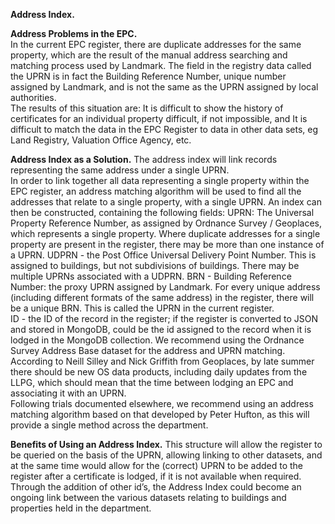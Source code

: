 **Address Index.** 

**Address Problems in the EPC.**  
In the current EPC register, there are duplicate addresses for the same property, which are the result of the manual address searching and matching process used by Landmark.  The field in the registry data called the UPRN is in fact the Building Reference Number, unique number assigned by Landmark, and is not the same as the UPRN assigned by local authorities.  
The results of this situation are: 
It is difficult to show the history of certificates for an individual property difficult, if not impossible, and
It is difficult to match the data in the EPC Register to data in other data sets, eg Land Registry, Valuation Office Agency, etc.  

**Address Index as a Solution.** 
The address index will link records representing the same address under a single UPRN.  
In order to link together all data representing a single property within the EPC register, an address matching algorithm will be used to find all the addresses that relate to a single property, with a single UPRN.  An index can then be constructed, containing the following fields: 
UPRN: The Universal Property Reference Number, as assigned by Ordnance Survey / Geoplaces, which represents a single property. Where duplicate addresses for a single property are present in the register, there may be more than one instance of a UPRN.
UDPRN - the Post Office Universal Delivery Point Number.  This is assigned to buildings, but not subdivisions of buildings.  There may be multiple UPRNs associated with a UDPRN. 
BRN - Building Reference Number: the proxy UPRN assigned by Landmark.  For every unique address (including different formats of the same address) in the register, there will be a unique BRN.  This is called the UPRN in the current register.   
ID - the ID of the record in the register; if the register is converted to JSON and stored in MongoDB, could be the id assigned to the record when it is lodged in the MongoDB collection. 
We recommend using the Ordnance Survey Address Base dataset for the address and UPRN matching.  According to Neill Silley and Nick Griffith from Geoplaces, by late summer there should be new OS data products, including daily updates from the LLPG, which should mean that the time between lodging an EPC and associating it with an UPRN.   
Following trials documented elsewhere, we recommend using an address matching algorithm based on that developed by Peter Hufton, as this will provide a single method across the department.  

**Benefits of Using an Address Index.** 
This structure will allow the register to be queried on the basis of the UPRN, allowing linking to other datasets, and at the same time would allow for the (correct) UPRN to be added to the register after a certificate is lodged, if it is not available when required.
Through the addition of other id’s, the Address Index could become an ongoing link between the various datasets relating to buildings and properties held in the department.  
